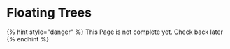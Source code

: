 # Floating Trees

{% hint style="danger" %}
This Page is not complete yet. Check back later
{% endhint %}

